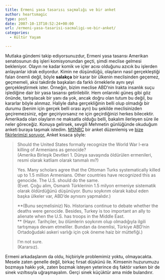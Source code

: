 ```yaml
---
title: Ermeni yasa tasarısı saçmalığı ve bir anket
author: heartsmagic
type: post
date: 2007-10-13T10:52:24+00:00
url: /ermeni-yasa-tasarisi-sacmaligi-ve-bir-anket/
categories:
  - Kültür Yaşam

---
```

Mutlaka gündemi takip ediyorsunuzdur, Ermeni yasa tasarısı Amerikan senatosunun dış işleri komisyonundan geçti, şimdi meclise gelmesi bekleniyor. Olayın ne kadar komik ve içler acısı olduğunu azıcık bu işlerden anlayanlar idrak ediyordur. Kimin ne düşündüğü, olayların nasıl gerçekleştiği falan önemli değil, böyle **salakça** bir karar bir ülkenin meclisinden geçemez, geçmemeli, aksi takdirde başkaları da farklı örneklerle aynı şeyi gerçekleştirmek ister. Örneğin, bizim meclise ABD&#8217;nin Irakta insanlık suçu işlediğine dair bir yasa tasarısı getirilebilir. Hem onlarınki güneş gibi göz önünde, tartışılacak bir yanı da yok, ancak doğru olan tutum bu değil, bu kararlar böyle alınmaz. Haliyle daha gerçekliğinin belli olup olmadığı bir durumu (benim için gerçek belli orası ayrı) bu şekilde meclisinizden geçiremezsiniz, eğer geçiriyorsanız ne için geçirdiğinizi herkes bilecektir. Amerikada olan olayların ne maksatla olduğu belli, bakalım ilerleyen süre ile neler göreceğiz. Konuya gelirsek, sevgili Mehmetin günlüğünde okuduğum anketi buraya taşımak istedim. <a href="https://www.msnbc.msn.com" target="_blank">MSNBC</a> bir anket düzenlemiş ve <a href="https://www.msnbc.msn.com" target="_blank">bize fikirlerimizi soruyor.</a> Anket kısaca şöyle:

> Should the United States formally recognize the World War I-era killing of Armenians as genocide?  
> (Amerika Birleşik Devtleri 1. Dünya savaşında öldürülen ermenileri, resmi olarak katliam olarak tanımalı mı?)
> 
> Yes. Many scholars agree that the Ottoman Turks systematically killed up to 1.5 million Armenians. Other countries have recognized this as genocide. The U.S. should do the same.  
> (Evet. Çoğu alim, Osmanlı Türklerinin 1.5 milyon ermeniye sistematik olarak öldürdüğünü düşünüyor. Bunu soykırım olarak kabul eden başka ülkeler var, ABD’de aynısını yapmalıdır.)
> 
> **(Bunu seçmelisiniz) No. Historians continue to debate whether the deaths were genocide. Besides, Turkey is too important an ally to alienate when the U.S. has troops in the Middle East.  
>** (Hayır. Tarihçiler, bu ölümlerin soykırım olup olmadığıyla ilgili tartışmaya devam etmeliler. Bundan da önemlisi, Türkiye ABD’nin Ortadoğudaki askeri varlığı için çok öneme haiz bir müttefiği.)
> 
> I’m not sure.  
> (Kararsız).

<p class="akst_link">
  Ermeni arkadaşlarım da oldu, hiçbiriyle problemimiz yoktu, olmayacakta. Mesele zaten genelle değil, birkaç fırsat düşkünü ile. Kimsenin huzurumuzu bozmaya hakkı yok, zaten bozmak isteyen yeterince dış faktör varken bir de sinek vızıltısıyla uğraşmayalım. Gerçi sinek küçüktür ama mide bulandırır.
</p>